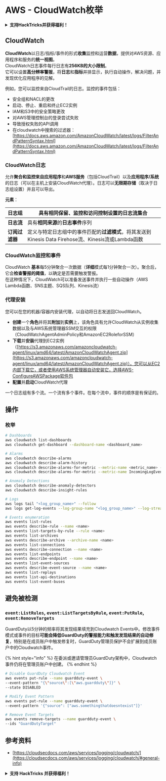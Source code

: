 # AWS - CloudWatch枚举

<details>

<summary><strong>支持HackTricks并获得福利！</strong></summary>

* 如果您想在HackTricks中看到您的公司广告，或者如果您想访问PEASS的最新版本或下载PDF版的HackTricks，请查看[**订阅计划**](https://github.com/sponsors/carlospolop)！
* 获取[**官方PEASS和HackTricks周边产品**](https://peass.creator-spring.com)
* 发现[**PEASS家族**](https://opensea.io/collection/the-peass-family)，我们的独家[**NFT**](https://opensea.io/collection/the-peass-family)收藏品
* **加入** 💬 [**Discord群组**](https://discord.gg/hRep4RUj7f) 或 [**Telegram群组**](https://t.me/peass) 或 **关注**我在**Twitter**上的账号 🐦 [**@carlospolopm**](https://twitter.com/carlospolopm)**.**
* **通过向** [**HackTricks**](https://github.com/carlospolop/hacktricks) **和** [**HackTricks Cloud**](https://github.com/carlospolop/hacktricks-cloud) **github仓库提交PR来分享您的黑客技巧。**

</details>

## CloudWatch

**CloudWatch**以日志/指标/事件的形式**收集**监控和运营**数据**，提供对AWS资源、应用程序和服务的**统一视图**。\
CloudWatch日志事件每行日志有**256KB的大小限制**。\
它可以设置**高分辨率警报**，将**日志**和**指标**并排显示，执行自动操作，解决问题，并发现优化应用程序的见解。

例如，您可以监控来自CloudTrail的日志。监控的事件包括：

* 安全组和NACL的更改
* 启动、停止、重启和终止EC2实例
* IAM和S3中的安全策略更改
* 对AWS管理控制台的登录尝试失败
* 导致授权失败的API调用
* 在cloudwatch中搜索的过滤器：[https://docs.aws.amazon.com/AmazonCloudWatch/latest/logs/FilterAndPatternSyntax.html](https://docs.aws.amazon.com/AmazonCloudWatch/latest/logs/FilterAndPatternSyntax.html)

### CloudWatch日志 <a href="#cloudwatch-logs" id="cloudwatch-logs"></a>

允许**聚合和监控来自应用程序**和**AWS服务**（包括CloudTrail）以及**应用程序/系统**的日志（可以在主机上安装CloudWatch代理）。日志可以**无限期存储**（取决于日志组设置）并且可以导出。

**元素**：

| **日志组**            | 具有相同保留、监控和访问控制设置的**日志流集合**                                                     |
| ------------------------ | ---------------------------------------------------------------------------------------------------------------------------------------------------------- |
| **日志流**           | 具有**相同来源**的**日志事件**序列                                                                                                |
| **订阅过滤器** | 定义与特定日志组中的事件匹配的**过滤模式**，将其发送到Kinesis Data Firehose流、Kinesis流或Lambda函数 |

### CloudWatch监控和事件

CloudWatch **基本**每5分钟聚合一次数据（**详细**模式每1分钟聚合一次）。聚合后，它会**检查警报的阈值**，以确定是否需要触发警报。\
在这种情况下，CloudWatch可以准备发送事件并执行一些自动操作（AWS Lambda函数、SNS主题、SQS队列、Kinesis流）

### 代理安装

您可以在您的机器/容器内安装代理，以自动将日志发送回CloudWatch。

* **创建**一个**角色**并将其**附加**到**实例**上，该角色具有允许CloudWatch从实例收集数据以及与AWS系统管理器SSM交互的权限（CloudWatchAgentAdminPolicy和AmazonEC2RoleforSSM）
* **下载**并**安装**代理到EC2实例（[https://s3.amazonaws.com/amazoncloudwatch-agent/linux/amd64/latest/AmazonCloudWatchAgent.zip](https://s3.amazonaws.com/amazoncloudwatch-agent/linux/amd64/latest/AmazonCloudWatchAgent.zip)）。您可以从EC2内部下载它，或者使用AWS系统管理器自动安装它，选择AWS-ConfigureAWSPackage软件包
* **配置**并**启动**CloudWatch代理

一个日志组有多个流。一个流有多个事件。在每个流中，事件的顺序是有保证的。

## 操作

### 枚举
```bash
# Dashboards
aws cloudwatch list-dashboards
aws cloudwatch get-dashboard --dashboard-name <dashboard_name>

# Alarms
aws cloudwatch describe-alarms
aws cloudwatch describe-alarm-history
aws cloudwatch describe-alarms-for-metric --metric-name <metric_name> --namespace <namespace>
aws cloudwatch describe-alarms-for-metric --metric-name IncomingLogEvents --namespace AWS/Logs

# Anomaly Detections
aws cloudwatch describe-anomaly-detectors
aws cloudwatch describe-insight-rules

# Logs
aws logs tail "<log_group_name>" --follow
aws logs get-log-events --log-group-name "<log_group_name>" --log-stream-name "<log_stream_name>" --output text > <output_file>

# Events enumeration
aws events list-rules
aws events describe-rule --name <name>
aws events list-targets-by-rule --rule <name>
aws events list-archives
aws events describe-archive --archive-name <name>
aws events list-connections
aws events describe-connection --name <name>
aws events list-endpoints
aws events describe-endpoint --name <name>
aws events list-event-sources
aws events describe-event-source --name <name>
aws events list-replays
aws events list-api-destinations
aws events list-event-buses
```
## 避免被检测

### `event:ListRules`, `event:ListTargetsByRule`, `event:PutRule`, `event:RemoveTargets`

GuardDuty以5分钟的频率将其发现结果填充到Cloudwatch Events中。修改事件模式或事件的目标**可能会降低GuardDuty的警报能力和触发发现结果的自动修复**，特别是在成员账户中触发修复时，GuardDuty管理员保护不会扩展到成员账户中的Cloudwatch事件。

{% hint style="info" %}
在委派或邀请管理员GuardDuty架构中，Cloudwatch事件仍将在管理员账户中创建。
{% endhint %}
```bash
# Disable GuardDuty Cloudwatch Event
aws events put-rule --name guardduty-event \
--event-pattern "{\"source\":[\"aws.guardduty\"]}" \
--state DISABLED

# Modify Event Pattern
aws events put-rule --name guardduty-event \
--event-pattern '{"source": ["aws.somethingthatdoesntexist"]}'

# Remove Event Targets
aws events remove-targets --name guardduty-event \
--ids "GuardDutyTarget"
```
## 参考资料

* [https://cloudsecdocs.com/aws/services/logging/cloudwatch/](https://cloudsecdocs.com/aws/services/logging/cloudwatch/#general-info)

<details>

<summary><strong>支持 HackTricks 并获得福利！</strong></summary>

* 如果您想在 HackTricks 中看到您的公司广告，或者如果您想访问 PEASS 的最新版本或下载 PDF 版的 HackTricks，请查看[**订阅计划**](https://github.com/sponsors/carlospolop)！
* 获得[**官方 PEASS 和 HackTricks 商品**](https://peass.creator-spring.com)
* 发现我们的独家[**NFTs**](https://opensea.io/collection/the-peass-family)收藏品[**The PEASS Family**](https://opensea.io/collection/the-peass-family)
* **加入** 💬 [**Discord 群组**](https://discord.gg/hRep4RUj7f) 或 [**telegram 群组**](https://t.me/peass) 或 **关注**我的 **Twitter** 🐦 [**@carlospolopm**](https://twitter.com/carlospolopm)**。**
* 通过向 [**HackTricks**](https://github.com/carlospolop/hacktricks) 和 [**HackTricks Cloud**](https://github.com/carlospolop/hacktricks-cloud) github 仓库提交 PR 来分享您的黑客技巧。

</details>
